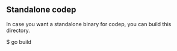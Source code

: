 ## Standalone codep

In case you want a standalone binary for codep, you can build this directory.

  $ go build
